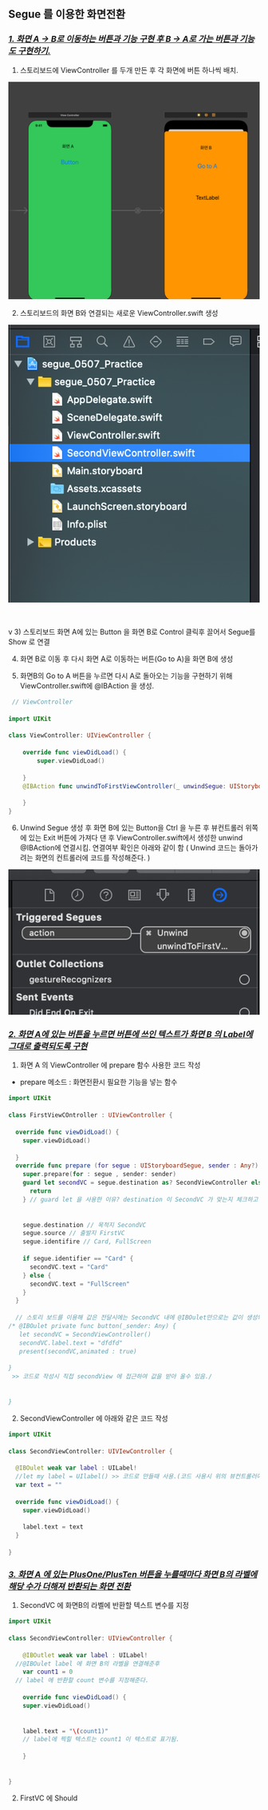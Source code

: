 ## Segue 를 이용한 화면전환                                        

###  *<u>1. 화면 A -> B로 이동하는 버튼과 기능 구현 후 B -> A로 가는 버튼과 기능도 구현하기.</u>* 



1)  스토리보드에 ViewController 를 두개 만든 후 각 화면에 버튼 하나씩 배치.

![Segue_화면전환기초_1](https://github.com/SROO0524/TIL/blob/master/Image/Segue_화면전환기초_1.png)

2) 스토리보드의 화면 B와 연결되는 새로운 ViewController.swift 생성

![Segue_화면전환기초_2](https://github.com/SROO0524/TIL/blob/master/Image/Segue_화면전환기초_2.png)

​		

v 3) 스토리보드 화면 A에 있는 Button 을 화면 B로 Control 클릭후 끌어서 Segue를 Show 로 연결

4)  화면 B로 이동 후 다시 화면 A로 이동하는 버튼(Go to A)을 화면 B에 생성

5) 화면B의 Go to A 버튼을 누르면 다시 A로 돌아오는 기능을 구현하기 위해 ViewController.swift에 @IBAction 을  생성.

```swift
 // ViewController

import UIKit

class ViewController: UIViewController {

    override func viewDidLoad() {
        super.viewDidLoad()
        
    }
    @IBAction func unwindToFirstViewController(_ unwindSegue: UIStoryboardSegue) {
    
    }   
}

```

6) Unwind Segue 생성 후 화면 B에 있는 Button을 Ctrl 을 누른 후 뷰컨트롤러 위쪽에 있는 Exit 버튼에 가져다 댄 후 ViewController.swift에서 생성한 unwind @IBAction에 연결시킴. 연결여부 확인은 아래와 같이 함 ( Unwind 코드는 돌아가려는 화면의 컨트롤러에 코드를 작성해준다. )

![Segue_화면전환기초_3](https://github.com/SROO0524/TIL/blob/master/Image/Segue_화면전환기초_3.png)



###  *<u>2. 화면 A에 있는 버튼을 누르면 버튼에 쓰인  텍스트가 화면 B 의  Label에 그대로 출력되도록 구현</u>* 



1) 화면 A 의 ViewController 에 prepare 함수 사용한 코드 작성

* prepare 메소드 : 화면전환시 필요한 기능을 넣는 함수

```swift
import UIKit

class FirstViewCOntroller : UIViewController {
  
  override func viewDidLoad() {
    super.viewDidLoad()
    
  }
  override func prepare (for segue : UIStoryboardSegue, sender : Any?) {
    super.prepare(for : segue , sender: sender)
    guard let secondVC = segue.destination as? SecondViewController else {
      return
    } // guard let 을 사용한 이유? destination 이 SecondVC 가 맞는지 체크하고 아래의 조건을 실행.(destination이 SecondVC 일수도 있고 아닐 수도 있으므로!)
    
    
    segue.destination // 목적지 SecondVC
    segue.source // 출발지 FirstVC
    segue.identifire // Card, FullScreen
    
    if segue.identifier == "Card" {
      secondVC.text = "Card"
    } else {
      secondVC.text = "FullScreen"
    }
  }
  
  // 스토리 보드를 이용해 값은 전달시에는 SecondVC 내에 @IBOulet만으로는 값이 생성되지 않기 때문에 하단에 별도의 프로퍼티(SecondVC : var text = "" )를 만들어서 접근.
/* @IBOulet private func button(_sender: Any) {
   let secondVC = SecondViewController()
   secondVC.label.text = "dfdfd"
   present(secondVC,animated : true)
  
}
 >> 코드로 작성시 직접 secondView 에 접근하여 값을 받아 올수 있음./
  
  
}

```



2) SecondViewController 에 아래와 같은 코드 작성 

```swift
import UIKit

class SecondViewController: UIVIewController {
  
  @IBOulet weak var label : UILabel!
  //let my label = UIlabel() >> 코드로 만들때 사용.(코드 사용시 위의 뷰컨트롤러에도 @IBAction으로 연결하여 써야함..!) 
  var text = ""
  
  override func viewDidLoad() {
    super.viewDidLoad()
    
    label.text = text
  }
  
}
```



### ***<u>3. 화면 A 에 있는 PlusOne/PlusTen 버튼을 누를때마다 화면 B의 라벨에 해당 수가 더해져 반환되는 화면 전환</u>*** 



1) SecondVC 에 화면B의 라벨에 반환할 텍스트 변수를 지정

```swift
import UIKit

class SecondViewController: UIViewController {
  
    @IBOutlet weak var label : UILabel!
  //@IBOulet label 에 화면 B의 라벨을 연결해준후 
    var count1 = 0
  // label 에 반환할 count 변수를 지정해준다.   
    
    override func viewDidLoad() {
    super.viewDidLoad()
    

    label.text = "\(count1)"
    // label에 찍힐 텍스트는 count1 이 텍스트로 표기됨. 

    }
    
    
} 
```



2) FirstVC 에 Should